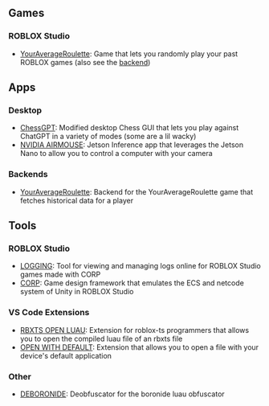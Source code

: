 ## Games
### ROBLOX Studio
- [YourAverageRoulette](https://github.com/TheJavaProgrammer3301/your-average-roulette-game): Game that lets you randomly play your past ROBLOX games (also see the [backend](https://github.com/TheJavaProgrammer3301/your-average-roulette))
## Apps
### Desktop
- [ChessGPT](https://github.com/TheJavaProgrammer3301/ChessGPT): Modified desktop Chess GUI that lets you play against ChatGPT in a variety of modes (some are a lil wacky)
- [NVIDIA AIRMOUSE](https://github.com/TheJavaProgrammer3301/NVIDIA-AIRMOUSE): Jetson Inference app that leverages the Jetson Nano to allow you to control a computer with your camera
### Backends
- [YourAverageRoulette](https://github.com/TheJavaProgrammer3301/your-average-roulette): Backend for the YourAverageRoulette game that fetches historical data for a player
## Tools
### ROBLOX Studio
- [LOGGING](https://github.com/MonoliskSoftware/LOGGING): Tool for viewing and managing logs online for ROBLOX Studio games made with CORP
- [CORP](https://github.com/MonoliskSoftware/CORP): Game design framework that emulates the ECS and netcode system of Unity in ROBLOX Studio
### VS Code Extensions
- [RBXTS OPEN LUAU](https://github.com/MonoliskSoftware/ROBLOXTS-OPEN-LUAU): Extension for roblox-ts programmers that allows you to open the compiled luau file of an rbxts file
- [OPEN WITH DEFAULT](https://github.com/MonoliskSoftware/OPEN-WITH-DEFAULT): Extension that allows you to open a file with your device's default application
### Other
- [DEBORONIDE](https://github.com/MonoliskSoftware/DEBORONIDE): Deobfuscator for the boronide luau obfuscator
